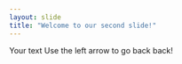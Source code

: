 ```yaml
---
layout: slide
title: "Welcome to our second slide!"
---
```

Your text
Use the left arrow to go back back!
